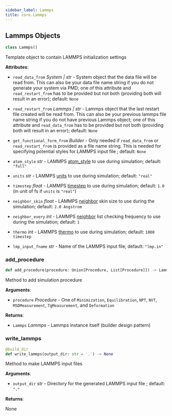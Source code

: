 ```yaml
---
sidebar_label: Lammps
title: core.Lammps
---
```


## Lammps Objects

```python
class Lammps()
```

Template object to contain LAMMPS initialization settings

**Attributes**:

- `read_data_from` _System | str_ - System object that the data file will
  be read from. This can also be your data file name string if you
  do not generate your system via PMD; one of this attribute and
  `read_restart_from` has to be provided but not both (providing
  both will result in an error); default: `None`
  
- `read_restart_from` _Lammps | str_ - Lammps object that the last restart
  file created will be read from. This can also be your previous
  lammps file name string if you do not have previous Lammps object;
  one of this attribute and `read_data_from` has to be provided but
  not both (providing both will result in an error); default: `None`
  
- `get_functional_form_from` _Builder_ - Only needed if `read_data_from` or
  `read_restart_from` is provided as a file name string. This is
  needed for specifying potential styles for LAMMPS input file
  ; default: `None`
  
- `atom_style` _str_ - LAMMPS
  [atom_style](https://docs.lammps.org/atom_style.html) to use
  during simulation; default: `"full"`
  
- `units` _str_ - LAMMPS [units](https://docs.lammps.org/units.html) to use
  during simulation; default: `"real"`
  
- `timestep` _float_ - LAMMPS
  [timestep](https://docs.lammps.org/timestep.html) to use during
  simulation; default: `1.0` (in unit of fs if `units` is `"real"`)
  
- `neighbor_skin` _float_ - LAMMPS
  [neighbor](https://docs.lammps.org/neighbor.html) skin size to use
  during the simulation; default: `2.0 Angstrom`
  
- `neighbor_every` _int_ - LAMMPS
  [neighbor](https://docs.lammps.org/neighbor.html) list checking
  frequency to use during the simulation; default: `1`
  
- `thermo` _int_ - LAMMPS [thermo](https://docs.lammps.org/thermo.html)
  to use during simulation; default: `1000 timestep`
  
- `lmp_input_fname` _str_ - Name of the LAMMPS input file; default:
  `"lmp.in"`

### add\_procedure

```python
def add_procedure(procedure: Union[Procedure, List[Procedure]]) -> Lammps
```

Method to add simulation procedure

**Arguments**:

- `procedure` _Procedure_ - One of `Minimization`, `Equilibration`,
  `NPT`, `NVT`, `MSDMeasurement`, `TgMeasurement`, and
  `Deformation`
  

**Returns**:

- `Lammps` _Lammps_ - Lammps instance itself (builder design pattern)

### write\_lammps

```python
@build_dir
def write_lammps(output_dir: str = '.') -> None
```

Method to make LAMMPS input files

**Arguments**:

- `output_dir` _str_ - Directory for the generated LAMMPS input file
  ; default: `"."`
  

**Returns**:

  None

